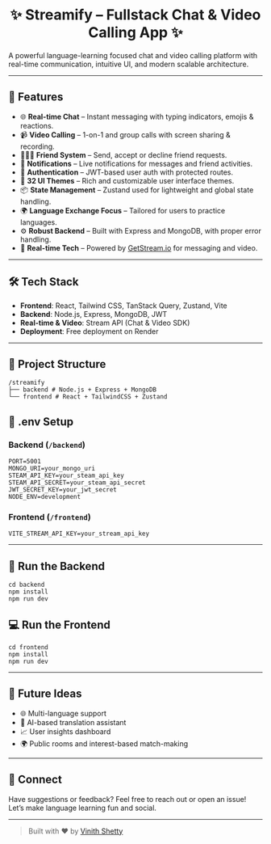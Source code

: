 <h1 align="center">✨ Streamify – Fullstack Chat & Video Calling App ✨</h1>

A powerful language-learning focused chat and video calling platform with real-time communication, intuitive UI, and modern scalable architecture.

---

## 🚀 Features

- 🌐 **Real-time Chat** – Instant messaging with typing indicators, emojis & reactions.
- 📹 **Video Calling** – 1-on-1 and group calls with screen sharing & recording.
- 🧑‍🤝‍🧑 **Friend System** – Send, accept or decline friend requests.
- 🔔 **Notifications** – Live notifications for messages and friend activities.
- 🔐 **Authentication** – JWT-based user auth with protected routes.
- 🎨 **32 UI Themes** – Rich and customizable user interface themes.
- 📦 **State Management** – Zustand used for lightweight and global state handling.
- 🌍 **Language Exchange Focus** – Tailored for users to practice languages.
- ⚙️ **Robust Backend** – Built with Express and MongoDB, with proper error handling.
- 📡 **Real-time Tech** – Powered by [GetStream.io](https://getstream.io) for messaging and video.

---

## 🛠 Tech Stack

- **Frontend**: React, Tailwind CSS, TanStack Query, Zustand, Vite
- **Backend**: Node.js, Express, MongoDB, JWT
- **Real-time & Video**: Stream API (Chat & Video SDK)
- **Deployment**: Free deployment on Render

---

## 📁 Project Structure
```
/streamify
├── backend # Node.js + Express + MongoDB
└── frontend # React + TailwindCSS + Zustand
```

## 🧪 .env Setup

### Backend (`/backend`)

```
PORT=5001
MONGO_URI=your_mongo_uri
STEAM_API_KEY=your_steam_api_key
STEAM_API_SECRET=your_steam_api_secret
JWT_SECRET_KEY=your_jwt_secret
NODE_ENV=development
```

### Frontend (`/frontend`)

```
VITE_STREAM_API_KEY=your_stream_api_key
```

---

## 🔧 Run the Backend

```
cd backend
npm install
npm run dev
```

## 💻 Run the Frontend

```
cd frontend
npm install
npm run dev
```

---

## 🧠 Future Ideas

- 🌐 Multi-language support  
- 💬 AI-based translation assistant  
- 📈 User insights dashboard  
- 🌍 Public rooms and interest-based match-making  

---


## 💬 Connect

Have suggestions or feedback? Feel free to reach out or open an issue!  
Let’s make language learning fun and social.

---

> Built with ❤️ by [Vinith Shetty](https://github.com/ShettyVinith/)


